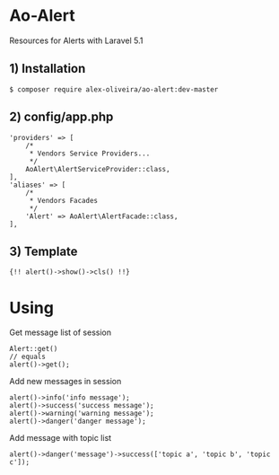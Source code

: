 # Ao-Alert
Resources for Alerts with Laravel 5.1

## 1) Installation
````
$ composer require alex-oliveira/ao-alert:dev-master
````

## 2) config/app.php
````
'providers' => [
    /*
     * Vendors Service Providers...
     */
    AoAlert\AlertServiceProvider::class,
],
'aliases' => [
    /*
     * Vendors Facades
     */
    'Alert' => AoAlert\AlertFacade::class,
],
````

## 3) Template
````
{!! alert()->show()->cls() !!}
````

# Using
Get message list of session
````
Alert::get()
// equals
alert()->get();
````

Add new messages in session
````
alert()->info('info message');
alert()->success('success message');
alert()->warning('warning message');
alert()->danger('danger message');
````

Add message with topic list
````
alert()->danger('message')->success(['topic a', 'topic b', 'topic c']);
````